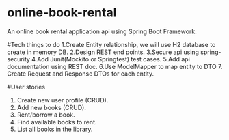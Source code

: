 # online-book-rental
An online book rental application api using Spring Boot Framework.

#Tech things to do
1.Create Entity relationship, we will use H2 database to create in memory DB.
2.Design REST end points.
3.Secure api using spring-security
4.Add Junit(Mockito or Springtest) test cases.
5.Add api documentation using REST doc.
6.Use ModelMapper to map entity to DTO
7. Create Request and Response DTOs for each entity.


#User stories
1. Create new user profile (CRUD).
2. Add new books (CRUD).
3. Rent/borrow a book.
4. Find available books to rent.
5. List all books in the library.



